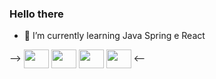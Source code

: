### Hello there

- 🌱 I’m currently learning Java Spring e React

  <div style="display: inline_block">
 -->   <img align="center" height="30" width="40" src="https://cdn.jsdelivr.net/gh/devicons/devicon/icons/java/java-original.svg" /> <img align="center" height="30" width="40" src="https://cdn.jsdelivr.net/gh/devicons/devicon/icons/react/react-original.svg"  /> <img  align="center" height="30" width="40" src="https://cdn.jsdelivr.net/gh/devicons/devicon/icons/spring/spring-original.svg" /> <img align="center" height="30" width="40"  src="https://cdn.jsdelivr.net/gh/devicons/devicon/icons/mysql/mysql-original.svg" /> <--

  </div>
